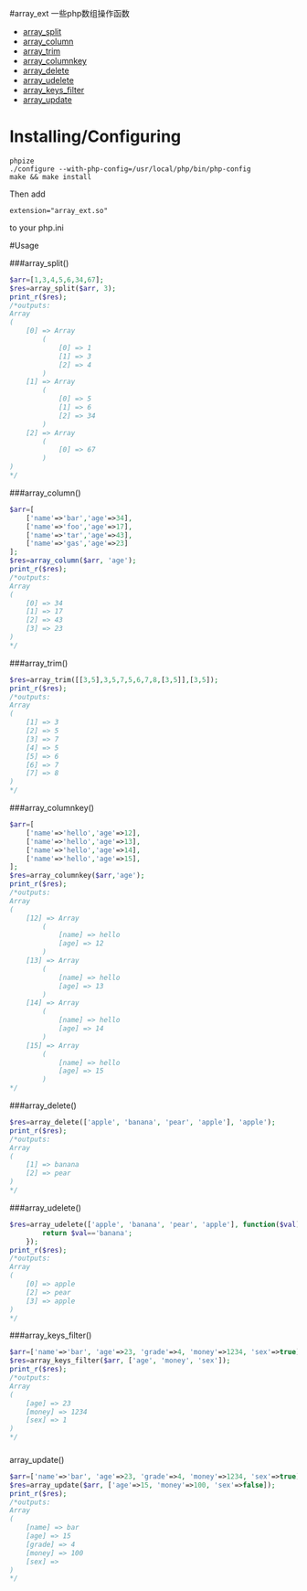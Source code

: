 #array_ext
一些php数组操作函数
   * [array_split](#array_split)
   * [array_column](#array_column)
   * [array_trim](#array_trim)
   * [array_columnkey](#array_columnkey)
   * [array_delete](#array_delete)
   * [array_udelete](#array_udelete)
   * [array_keys_filter](#array_keys_filter)
   * [array_update](#array_update)


# Installing/Configuring

```
phpize
./configure --with-php-config=/usr/local/php/bin/php-config
make && make install
```
Then add
```
extension="array_ext.so"
```
to your php.ini

#Usage

###array_split()
```php
$arr=[1,3,4,5,6,34,67];
$res=array_split($arr, 3);
print_r($res);
/*outputs:
Array
(
    [0] => Array
        (
            [0] => 1
            [1] => 3
            [2] => 4
        )
    [1] => Array
        (
            [0] => 5
            [1] => 6
            [2] => 34
        )
    [2] => Array
        (
            [0] => 67
        )
)
*/
```

###array_column()
```php
$arr=[
	['name'=>'bar','age'=>34],
	['name'=>'foo','age'=>17],
	['name'=>'tar','age'=>43],
	['name'=>'gas','age'=>23]
];
$res=array_column($arr, 'age');
print_r($res);
/*outputs:
Array
(
    [0] => 34
    [1] => 17
    [2] => 43
    [3] => 23
)
*/
```

###array_trim()
```php
$res=array_trim([[3,5],3,5,7,5,6,7,8,[3,5]],[3,5]);
print_r($res);
/*outputs:
Array
(
    [1] => 3
    [2] => 5
    [3] => 7
    [4] => 5
    [5] => 6
    [6] => 7
    [7] => 8
)
*/
```

###array_columnkey()
```php
$arr=[
	['name'=>'hello','age'=>12],
	['name'=>'hello','age'=>13],
	['name'=>'hello','age'=>14],
	['name'=>'hello','age'=>15],
];
$res=array_columnkey($arr,'age');
print_r($res);
/*outputs:
Array
(
    [12] => Array
        (
            [name] => hello
            [age] => 12
        )
    [13] => Array
        (
            [name] => hello
            [age] => 13
        )
    [14] => Array
        (
            [name] => hello
            [age] => 14
        )
    [15] => Array
        (
            [name] => hello
            [age] => 15
        )
*/
```

###array_delete()
```php
$res=array_delete(['apple', 'banana', 'pear', 'apple'], 'apple');
print_r($res);
/*outputs:
Array
(
    [1] => banana
    [2] => pear
)
*/
```

###array_udelete()
```php
$res=array_udelete(['apple', 'banana', 'pear', 'apple'], function($val){
		return $val=='banana';
	});
print_r($res);
/*outputs:
Array
(
    [0] => apple
    [2] => pear
    [3] => apple
)
*/
```

###array_keys_filter()
```php
$arr=['name'=>'bar', 'age'=>23, 'grade'=>4, 'money'=>1234, 'sex'=>true];
$res=array_keys_filter($arr, ['age', 'money', 'sex']);
print_r($res);
/*outputs:
Array
(
    [age] => 23
    [money] => 1234
    [sex] => 1
)
*/
```

###
array_update()
```php
$arr=['name'=>'bar', 'age'=>23, 'grade'=>4, 'money'=>1234, 'sex'=>true];
$res=array_update($arr, ['age'=>15, 'money'=>100, 'sex'=>false]);
print_r($res);
/*outputs:
Array
(
    [name] => bar
    [age] => 15
    [grade] => 4
    [money] => 100
    [sex] => 
)
*/
```
